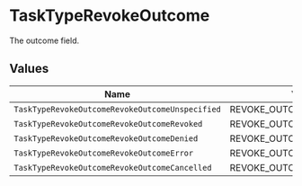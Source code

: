 # TaskTypeRevokeOutcome

The outcome field.


## Values

| Name                                            | Value                                           |
| ----------------------------------------------- | ----------------------------------------------- |
| `TaskTypeRevokeOutcomeRevokeOutcomeUnspecified` | REVOKE_OUTCOME_UNSPECIFIED                      |
| `TaskTypeRevokeOutcomeRevokeOutcomeRevoked`     | REVOKE_OUTCOME_REVOKED                          |
| `TaskTypeRevokeOutcomeRevokeOutcomeDenied`      | REVOKE_OUTCOME_DENIED                           |
| `TaskTypeRevokeOutcomeRevokeOutcomeError`       | REVOKE_OUTCOME_ERROR                            |
| `TaskTypeRevokeOutcomeRevokeOutcomeCancelled`   | REVOKE_OUTCOME_CANCELLED                        |